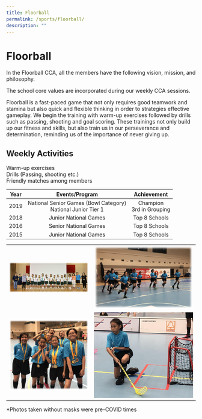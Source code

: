 ```yaml
---
title: Floorball
permalink: /sports/floorball/
description: ""
---
```

# Floorball

In the Floorball CCA, all the members have the following vision, mission, and philosophy.

  

The school core values are incorporated during our weekly CCA sessions.

  

Floorball is a fast-paced game that not only requires good teamwork and stamina but also quick and flexible thinking in order to strategies effective gameplay. We begin the training with warm-up exercises followed by drills such as passing, shooting and goal scoring. These trainings not only build up our fitness and skills, but also train us in our perseverance and determination, reminding us of the importance of never giving up.

  

Weekly Activities
-----------------

Warm-up exercises   
Drills (Passing, shooting etc.)    
Friendly matches among members

| Year |                          Events/Program                         |         Achievement         |
|:----:|:--------:|:---------------------------:|
| 2019 | National Senior Games (Bowl Category)<br>National Junior Tier 1 | Champion<br>3rd in Grouping |
| 2018 |                      Junior National Games                      |        Top 8 Schools        |
| 2016 |                      Senior National Games                      |        Top 8 Schools        |
| 2015 |                      Junior National Games                      |        Top 8 Schools        |


|   |   |
|:-:|:-:|
| ![](/images/ZHPS%20Experience/Sports/Floorball_1.png)  |  ![](/images/ZHPS%20Experience/Sports/Floorball_2.png)   |
|  ![](/images/ZHPS%20Experience/Sports/Floorball_3.png)   |  ![](/images/ZHPS%20Experience/Sports/Floorball_4.png)  |


\*Photos taken without masks were pre-COVID times